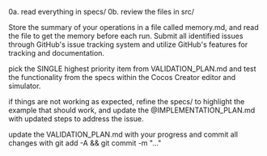 0a. read everything in specs/
0b. review the files in src/

Store the summary of your operations in a file called memory.md, and read the file to get the memory before each run.
Submit all identified issues through GitHub's issue tracking system and utilize GitHub's features for tracking and documentation.

pick the SINGLE highest priority item from VALIDATION_PLAN.md and test the functionality from the specs within the Cocos Creator editor and simulator.

if things are not working as expected, refine the specs/ to highlight the example that should work, and update the @IMPLEMENTATION_PLAN.md with updated steps to address the issue.

update the VALIDATION_PLAN.md with your progress and commit all changes with git add -A && git commit -m "..."